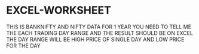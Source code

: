 # EXCEL-WORKSHEET
THIS IS BANKNIFTY AND NIFTY DATA FOR 1 YEAR YOU NEED TO TELL ME THE EACH TRADING DAY RANGE
AND THE RESULT SHOULD BE ON EXCEL THE DAY RANGE WILL BE HIGH PRICE OF SINGLE DAY AND LOW PRICE FOR THE DAY
